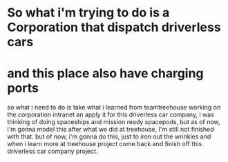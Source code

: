 # So what i'm trying to do is a Corporation that dispatch driverless cars
# and this place also have charging ports

so what i need to do is take what i learned from teamtreehouse working on 
 the corporation intranet an apply it for this driverless car company, i was thinking of 
 doing spaceships and mission ready spacepods, but as of now, i'm gonna model this
 after what we did at treehouse, I'm still not finished with that.
 but of now, i'm gonna do this, just to iron out the wrinkles and when i learn
 more at treehouse project come back and finish off this driverless car company project.
 
 